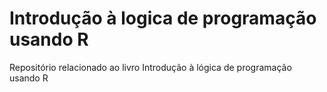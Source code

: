 Introdução à logica de programação usando R
============================

Repositório relacionado ao livro Introdução à lógica de programação usando R
